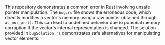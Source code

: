 This repository demonstrates a common error in Rust involving unsafe pointer manipulation.  The `bug.rs` file shows the erroneous code, which directly modifies a vector's memory using a raw pointer obtained through `as_mut_ptr()`. This can lead to undefined behavior due to potential memory corruption if the vector's internal representation is changed. The solution provided in `bugSolution.rs` demonstrates safe alternatives for manipulating vector elements.
